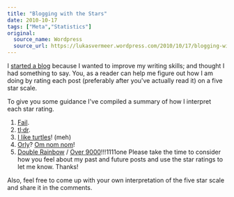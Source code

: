 ```yaml
---
title: "Blogging with the Stars"
date: 2010-10-17
tags: ["Meta","Statistics"]
original:
  source_name: Wordpress
  source_url: https://lukasvermeer.wordpress.com/2010/10/17/blogging-with-the-stars/
---
```


I [started a blog](http://lukasvermeer.wordpress.com/2010/05/04/its-about-time-i-started-a-blog/) because I wanted to improve my writing skills; and thought I had something to say. You, as a reader can help me figure out how I am doing by rating each post (preferably after you've actually read it) on a five star scale.

To give you some guidance I've compiled a summary of how I interpret each star rating.

1.  [Fail](http://knowyourmeme.com/memes/fail).
2.  [tl;dr](http://knowyourmeme.com/memes/tl-dr).
3.  [I like turtles](http://knowyourmeme.com/memes/i-like-turtles)! (meh)
4.  [Orly](http://knowyourmeme.com/memes/o-rly)? [Om nom nom](http://knowyourmeme.com/memes/om-nom-nom-nom)!
5.  [Double Rainbow](http://knowyourmeme.com/memes/double-rainbow) / [Over 9000](http://knowyourmeme.com/memes/its-over-9000)!!!1111one
Please take the time to consider how you feel about my past and future posts and use the star ratings to let me know. Thanks!

Also, feel free to come up with your own interpretation of the five star scale and share it in the comments.